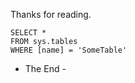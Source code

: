 Thanks for reading. 

 ```tsql
 SELECT *
 FROM sys.tables
 WHERE [name] = 'SomeTable'
 ```

 - The End - 
